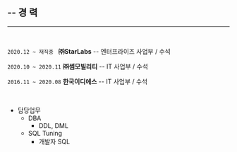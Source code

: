 ## -- 경 력
- - -

<br>

```2020.12 ~ 재직중 ```   **㈜StarLabs**   -- 엔터프라이즈 사업부 / 수석

``` 2020.10 ~ 2020.11 ``` **㈜썸모빌리티** -- IT 사업부 / 수석

``` 2016.11 ~ 2020.08 ``` **한국이디에스** -- IT 사업부 / 수석

<br>

* 담당업무
  - DBA
    + DDL, DML
  - SQL Tuning
    + 개발자 SQL
